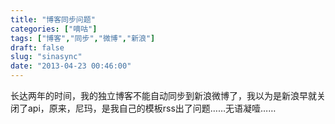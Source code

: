 ```yaml
---
title: "博客同步问题"
categories: ["嘀咕"]
tags: ["博客","同步","微博","新浪"]
draft: false
slug: "sinasync"
date: "2013-04-23 00:46:00"
---
```


长达两年的时间，我的独立博客不能自动同步到新浪微博了，我以为是新浪早就关闭了api，原来，尼玛，是我自己的模板rss出了问题……无语凝噎……

